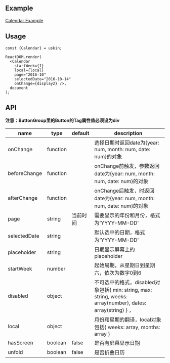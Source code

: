 ## Example
<a href="./calendar.html" target="_blank">Calendar Example</a>

## Usage
```
const {Calendar} = uskin;

ReactDOM.render(
  <Calendar
    startWeek={1}
    local={local}
    page="2016-10"
    selectedDate="2016-10-14"
    onChange={display2} />,
  document
);
```

## API
**注意：ButtonGroup里的Button的Tag属性值必须设为div**
<table>
  <thead>
    <tr>
      <th style="width: 100px;">name</th>
      <th style="width: 50px;">type</th>
      <th style="width: 50px;">default</th>
      <th>description</th>
    </tr>
  </thead>
  <tbody>
    <tr>
      <td>onChange</td>
      <td>function</td>
      <td></td>
      <td>选择日期时返回date为{year: num, month: num, date: num}的对象</td>
    </tr>
    <tr>
      <td>beforeChange</td>
      <td>function</td>
      <td></td>
      <td>onChange前触发，参数返回date为{year: num, month: num, date: num}的对象</td>
    </tr>
    <tr>
      <td>afterChange</td>
      <td>function</td>
      <td></td>
      <td>onChange后触发，时返回date为{year: num, month: num, date: num}的对象</td>
    </tr>
    <tr>
      <td>page</td>
      <td>string</td>
      <td>当前时间</td>
      <td>需要显示的年份和月份，格式为'YYYY-MM-DD'</td>
    </tr>
    <tr>
      <td>selectedDate</td>
      <td>string</td>
      <td></td>
      <td>默认选中的日期，格式为'YYYY-MM-DD'</td>
    </tr>
    <tr>
      <td>placeholder</td>
      <td>string</td>
      <td></td>
      <td>日期显示屏幕上的placeholder</td>
    </tr>
    <tr>
      <td>startWeek</td>
      <td>number</td>
      <td></td>
      <td>起始周期，从星期日到星期六，依次为数字0到6</td>
    </tr>
    <tr>
      <td>disabled</td>
      <td>object</td>
      <td></td>
      <td>不可选中的格式，disabled对象包括{ min: string, max: string, weeks: array(number), dates: array(string) } ，</td>
    </tr>
    <tr>
      <td>local</td>
      <td>object</td>
      <td></td>
      <td>月份和星期的翻译，local对象包括{ weeks: array, months: array }</td>
    </tr>
    <tr>
      <td>hasScreen</td>
      <td>boolean</td>
      <td>false</td>
      <td>是否有屏幕显示日期</td>
    </tr>
    <tr>
      <td>unfold</td>
      <td>boolean</td>
      <td>false</td>
      <td>是否折叠日历</td>
    </tr>
  </tbody>
</table>
